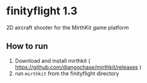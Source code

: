 # finityflight 1.3
2D aircraft shooter for the MirthKit game platform

## How to run
1) Download and install mirthkit ( https://github.com/djangochase/mirthkit/releases )
2) run `mirthkit` from the finityflight directory
